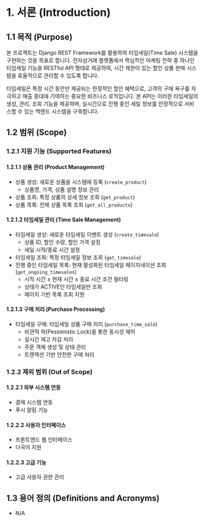# 1. 서론 (Introduction)

## 1.1 목적 (Purpose)

본 프로젝트는 Django REST Framework를 활용하여 타임세일(Time Sale) 시스템을 구현하는 것을 목표로 합니다.
전자상거래 플랫폼에서 핵심적인 마케팅 전략 중 하나인 타임세일 기능을 RESTful API 형태로 제공하여, 시간 제한이 있는 할인 상품 판매 시스템을 효율적으로 관리할 수 있도록 합니다.

타임세일은 특정 시간 동안만 제공되는 한정적인 할인 혜택으로, 고객의 구매 욕구를 자극하고 매출 증대에 기여하는 중요한 비즈니스 로직입니다. 본 API는 이러한 타임세일의 생성, 관리, 조회 기능을 제공하며,
실시간으로 진행 중인 세일 정보를 안정적으로 서비스할 수 있는 백엔드 시스템을 구축합니다.

## 1.2 범위 (Scope)

### 1.2.1 지원 기능 (Supported Features)

#### 1.2.1.1 상품 관리 (Product Management)
- 상품 생성: 새로운 상품을 시스템에 등록 (`create_product`)
  - 상품명, 가격, 상품 설명 정보 관리
- 상품 조회: 특정 상품의 상세 정보 조회 (`get_product`)
- 상품 목록: 전체 상품 목록 조회 (`get_all_products`)

#### 1.2.1.2 타임세일 관리 (Time Sale Management)
- 타임세일 생성: 새로운 타임세일 이벤트 생성 (`create_timesale`)
  - 상품 ID, 할인 수량, 할인 가격 설정
  - 세일 시작/종료 시간 설정
- 타임세일 조회: 특정 타임세일 정보 조회 (`get_timesale`)
- 진행 중인 타임세일 목록: 현재 활성화된 타임세일 페이지네이션 조회 (`get_ongoing_timesales`)
  - 시작 시간 ≤ 현재 시간 ≤ 종료 시간 조건 필터링
  - 상태가 ACTIVE인 타임세일만 조회
  - 페이지 기반 목록 조회 지원

#### 1.2.1.3 구매 처리 (Purchase Processing)
- 타임세일 구매: 타임세일 상품 구매 처리 (`purchase_time_sale`)
  - 비관적 락(Pessimistic Lock)을 통한 동시성 제어
  - 실시간 재고 차감 처리
  - 주문 객체 생성 및 상태 관리
  - 트랜잭션 기반 안전한 구매 처리

### 1.2.2 제외 범위 (Out of Scope)

#### 1.2.2.1 외부 시스템 연동
- 결제 시스템 연동
- 푸시 알림 기능

#### 1.2.2.2 사용자 인터페이스
- 프론트엔드 웹 인터페이스
- 다국어 지원

#### 1.2.2.3 고급 기능
- 고급 사용자 권한 관리

## 1.3 용어 정의 (Definitions and Acronyms)

- N/A